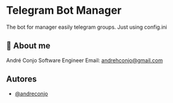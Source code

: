 
# Telegram Bot Manager

The bot for manager easily telegram groups. Just
using config.ini


## 🚀 About me
André Conjo Software Engineer
Email: andrehconjo@gmail.com


## Autores

- [@andreconjo](https://www.github.com/andreconjo)

